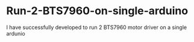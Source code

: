 # Run-2-BTS7960-on-single-arduino
I have successfully developed to run 2 BTS7960 motor driver on a single ardunio
